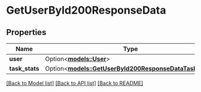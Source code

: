 # GetUserById200ResponseData

## Properties

Name | Type | Description | Notes
------------ | ------------- | ------------- | -------------
**user** | Option<[**models::User**](User.md)> |  | [optional]
**task_stats** | Option<[**models::GetUserById200ResponseDataTaskStats**](getUserById_200_response_data_taskStats.md)> |  | [optional]

[[Back to Model list]](../README.md#documentation-for-models) [[Back to API list]](../README.md#documentation-for-api-endpoints) [[Back to README]](../README.md)


